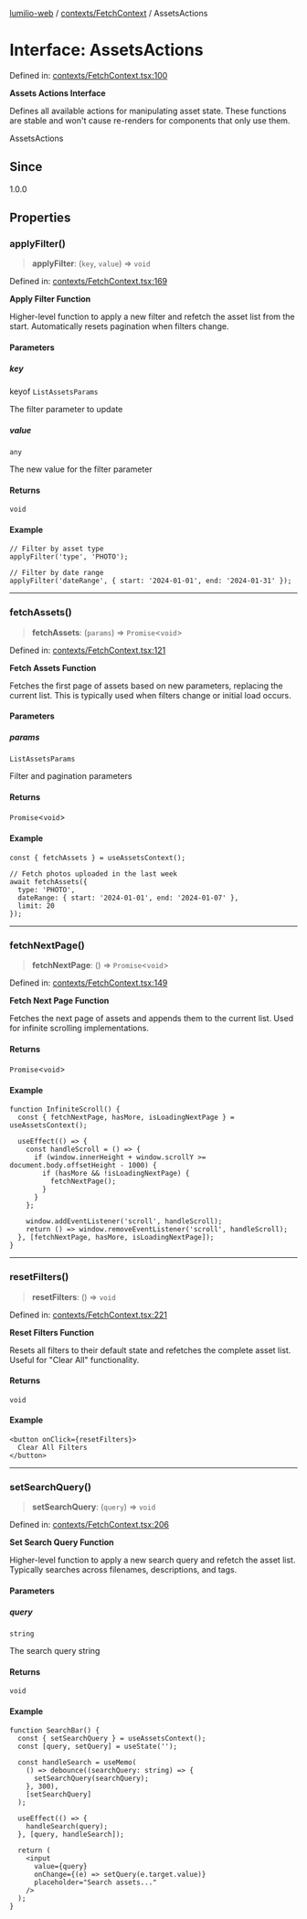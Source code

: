 [lumilio-web](../../../modules.md) / [contexts/FetchContext](../index.md) / AssetsActions

# Interface: AssetsActions

Defined in: [contexts/FetchContext.tsx:100](https://github.com/EdwinZhanCN/Lumilio-Photos/blob/5a9be158f2088be7556fada16832ccc8d88ac157/web/src/contexts/FetchContext.tsx#L100)

**Assets Actions Interface**

Defines all available actions for manipulating asset state.
These functions are stable and won't cause re-renders for components that only use them.

 AssetsActions

## Since

1.0.0

## Properties

### applyFilter()

> **applyFilter**: (`key`, `value`) => `void`

Defined in: [contexts/FetchContext.tsx:169](https://github.com/EdwinZhanCN/Lumilio-Photos/blob/5a9be158f2088be7556fada16832ccc8d88ac157/web/src/contexts/FetchContext.tsx#L169)

**Apply Filter Function**

Higher-level function to apply a new filter and refetch the asset list from the start.
Automatically resets pagination when filters change.

#### Parameters

##### key

keyof `ListAssetsParams`

The filter parameter to update

##### value

`any`

The new value for the filter parameter

#### Returns

`void`

#### Example

```tsx
// Filter by asset type
applyFilter('type', 'PHOTO');

// Filter by date range
applyFilter('dateRange', { start: '2024-01-01', end: '2024-01-31' });
```

***

### fetchAssets()

> **fetchAssets**: (`params`) => `Promise`\<`void`\>

Defined in: [contexts/FetchContext.tsx:121](https://github.com/EdwinZhanCN/Lumilio-Photos/blob/5a9be158f2088be7556fada16832ccc8d88ac157/web/src/contexts/FetchContext.tsx#L121)

**Fetch Assets Function**

Fetches the first page of assets based on new parameters, replacing the current list.
This is typically used when filters change or initial load occurs.

#### Parameters

##### params

`ListAssetsParams`

Filter and pagination parameters

#### Returns

`Promise`\<`void`\>

#### Example

```tsx
const { fetchAssets } = useAssetsContext();

// Fetch photos uploaded in the last week
await fetchAssets({
  type: 'PHOTO',
  dateRange: { start: '2024-01-01', end: '2024-01-07' },
  limit: 20
});
```

***

### fetchNextPage()

> **fetchNextPage**: () => `Promise`\<`void`\>

Defined in: [contexts/FetchContext.tsx:149](https://github.com/EdwinZhanCN/Lumilio-Photos/blob/5a9be158f2088be7556fada16832ccc8d88ac157/web/src/contexts/FetchContext.tsx#L149)

**Fetch Next Page Function**

Fetches the next page of assets and appends them to the current list.
Used for infinite scrolling implementations.

#### Returns

`Promise`\<`void`\>

#### Example

```tsx
function InfiniteScroll() {
  const { fetchNextPage, hasMore, isLoadingNextPage } = useAssetsContext();

  useEffect(() => {
    const handleScroll = () => {
      if (window.innerHeight + window.scrollY >= document.body.offsetHeight - 1000) {
        if (hasMore && !isLoadingNextPage) {
          fetchNextPage();
        }
      }
    };

    window.addEventListener('scroll', handleScroll);
    return () => window.removeEventListener('scroll', handleScroll);
  }, [fetchNextPage, hasMore, isLoadingNextPage]);
}
```

***

### resetFilters()

> **resetFilters**: () => `void`

Defined in: [contexts/FetchContext.tsx:221](https://github.com/EdwinZhanCN/Lumilio-Photos/blob/5a9be158f2088be7556fada16832ccc8d88ac157/web/src/contexts/FetchContext.tsx#L221)

**Reset Filters Function**

Resets all filters to their default state and refetches the complete asset list.
Useful for "Clear All" functionality.

#### Returns

`void`

#### Example

```tsx
<button onClick={resetFilters}>
  Clear All Filters
</button>
```

***

### setSearchQuery()

> **setSearchQuery**: (`query`) => `void`

Defined in: [contexts/FetchContext.tsx:206](https://github.com/EdwinZhanCN/Lumilio-Photos/blob/5a9be158f2088be7556fada16832ccc8d88ac157/web/src/contexts/FetchContext.tsx#L206)

**Set Search Query Function**

Higher-level function to apply a new search query and refetch the asset list.
Typically searches across filenames, descriptions, and tags.

#### Parameters

##### query

`string`

The search query string

#### Returns

`void`

#### Example

```tsx
function SearchBar() {
  const { setSearchQuery } = useAssetsContext();
  const [query, setQuery] = useState('');

  const handleSearch = useMemo(
    () => debounce((searchQuery: string) => {
      setSearchQuery(searchQuery);
    }, 300),
    [setSearchQuery]
  );

  useEffect(() => {
    handleSearch(query);
  }, [query, handleSearch]);

  return (
    <input
      value={query}
      onChange={(e) => setQuery(e.target.value)}
      placeholder="Search assets..."
    />
  );
}
```
